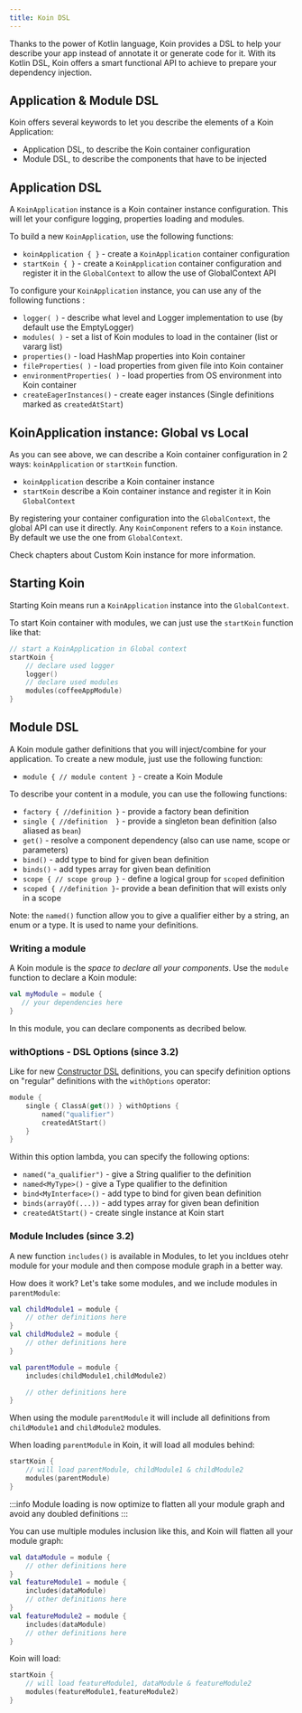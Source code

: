 ```yaml
---
title: Koin DSL
---
```


Thanks to the power of Kotlin language, Koin provides a DSL to help your describe your app instead of annotate it or generate code for it. With its Kotlin DSL, Koin offers a smart functional API to achieve to prepare your dependency injection.

## Application & Module DSL

Koin offers several keywords to let you describe the elements of a Koin Application:

- Application DSL, to describe the Koin container configuration
- Module DSL, to describe the components that have to be injected

## Application DSL

A `KoinApplication` instance is a Koin container instance configuration. This will let your configure logging, properties loading and modules.

To build a new `KoinApplication`, use the following functions:

* `koinApplication { }` - create a `KoinApplication` container configuration 
* `startKoin { }` - create a `KoinApplication` container configuration and register it in the `GlobalContext` to allow the use of GlobalContext API

To configure your `KoinApplication` instance, you can use any of the following functions :

* `logger( )` - describe what level and Logger implementation to use (by default use the EmptyLogger)
* `modules( )` - set a list of Koin modules to load in the container (list or vararg list)
* `properties()` - load HashMap properties into Koin container
* `fileProperties( )` - load properties from given file into Koin container
* `environmentProperties( )` - load properties from OS environment into Koin container
* `createEagerInstances()` - create eager instances (Single definitions marked as `createdAtStart`)

## KoinApplication instance: Global vs Local

As you can see above, we can describe a Koin container configuration in 2 ways: `koinApplication` or `startKoin` function. 

- `koinApplication` describe a Koin container instance
- `startKoin` describe a Koin container instance and register it in Koin `GlobalContext`

By registering your container configuration into the `GlobalContext`, the global API can use it directly. Any `KoinComponent` refers to a `Koin` instance. By default we use the one from `GlobalContext`.

Check chapters about Custom Koin instance for more information.

## Starting Koin

Starting Koin means run a `KoinApplication` instance into the `GlobalContext`.

To start Koin container with modules, we can just use the `startKoin` function like that:

```kotlin
// start a KoinApplication in Global context
startKoin {
    // declare used logger
    logger()
    // declare used modules
    modules(coffeeAppModule)
}
```

## Module DSL

A Koin module gather definitions that you will inject/combine for your application. To create a new module, just use the following function:

* `module { // module content }` - create a Koin Module

To describe your content in a module, you can use the following functions:

* `factory { //definition }` - provide a factory bean definition
* `single { //definition  }` - provide a singleton bean definition (also aliased as `bean`)
* `get()` - resolve a component dependency (also can use name, scope or parameters)
* `bind()` - add type to bind for given bean definition
* `binds()` - add types array for given bean definition
* `scope { // scope group }` - define a logical group for `scoped` definition 
* `scoped { //definition }`- provide a bean definition that will exists only in a scope

Note: the `named()` function allow you to give a qualifier either by a string, an enum or a type. It is used to name your definitions.

### Writing a module

A Koin module is the *space to declare all your components*. Use the `module` function to declare a Koin module:

```kotlin
val myModule = module {
   // your dependencies here
}
```

In this module, you can declare components as decribed below.

### withOptions - DSL Options (since 3.2)

Like for new [Constructor DSL](./dsl-update.md) definitions, you can specify definition options on "regular" definitions with
the `withOptions` operator:

```kotlin
module {
    single { ClassA(get()) } withOptions { 
        named("qualifier")
        createdAtStart()
    }
}
```

Within this option lambda, you can specify the following options:

* `named("a_qualifier")` - give a String qualifier to the definition
* `named<MyType>()` - give a Type qualifier to the definition
* `bind<MyInterface>()` - add type to bind for given bean definition
* `binds(arrayOf(...))` - add types array for given bean definition
* `createdAtStart()` - create single instance at Koin start

### Module Includes (since 3.2)

A new function `includes()` is available in Modules, to let you incldues otehr module for your module and then compose module graph in a better way.

How does it work? Let's take some modules, and we include modules in `parentModule`:

```kotlin
val childModule1 = module {
    // other definitions here
}
val childModule2 = module {
    // other definitions here
}

val parentModule = module {
    includes(childModule1,childModule2)

    // other definitions here
}
```

When using the module `parentModule` it will include all definitions from `childModule1` and `childModule2` modules.

When loading `parentModule` in Koin, it will load all modules behind:

```kotlin
startKoin {
    // will load parentModule, childModule1 & childModule2
    modules(parentModule)
}
```

:::info
 Module loading is now optimize to flatten all your module graph and avoid any doubled definitions
:::

You can use multiple modules inclusion like this, and Koin will flatten all your module graph:

```kotlin
val dataModule = module {
    // other definitions here
}
val featureModule1 = module {
    includes(dataModule)
    // other definitions here
}
val featureModule2 = module {
    includes(dataModule)
    // other definitions here
}
```

Koin will load:

```kotlin
startKoin {
    // will load featureModule1, dataModule & featureModule2
    modules(featureModule1,featureModule2)
}
``` 